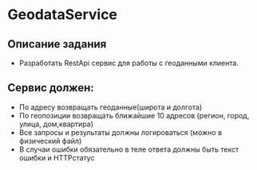 # GeodataService
## Описание задания
- Разработать RestApi сервис для работы с геоданными клиента.
## Сервис должен:
- По адресу возвращать геоданные(широта и долгота)
- По геопозиции возвращать ближайшие 10 адресов (регион, город, улица, дом,квартира)
- Все запросы и результаты должны логироваться (можно в физический файл)
- В случаи ошибки обязательно в теле ответа должны быть текст ошибки и HTTPстатус